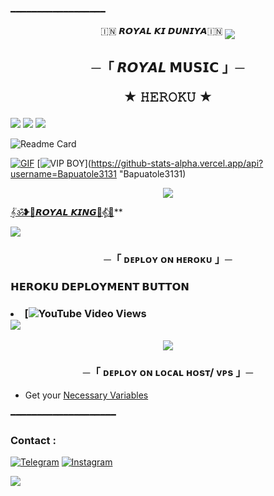 ━━━━━━━━━━━━━━━━━━
<p align="center">
🇮🇳 𝙍𝙊𝙔𝘼𝙇 𝙆𝙄 𝘿𝙐𝙉𝙄𝙔𝘼🇮🇳

<!--
**Bapuatole3131/Royalboy** is a ✨ _special_ ✨ repository because its `README.md` (this file) appears on your GitHub profile.

<p align="center">
    <b>ᴠɪsɪᴛᴏʀs</b><br>
 -->    <img align="middle" src="https://profile-counter.glitch.me/Bapuatole3131/count.svg" />
</p>



<h2 align="center">
    ─「 𝙍𝙊𝙔𝘼𝙇 𝗠𝗨𝗦𝗜𝗖 」─

★ 𝙷𝙴𝚁𝙾𝙺𝚄  ★
</h2>
<img src="https://readme-typing-svg.herokuapp.com?color=FF0000&width=420&lines=♦𝙍𝙊𝙔𝘼𝙇+𝙆𝙄𝙉𝙂+𝙆𝙄𝙉𝙂 𝙷𝙴𝚁𝙾𝙺𝚄♦;♨️+𝙽𝙾+𝙷𝙴𝚁𝙾𝙺𝚄+𝙱𝙰𝙽+𝙸𝚂𝚂𝚄𝙴+𝙰𝙻𝚂𝙾+𝚅𝙿𝚂+𝙳𝙴𝙿𝙻𝙾𝚈+📍+𝙿𝚁𝙴𝚂𝙴𝙽𝚃;🎭+𝙿𝙾𝚆𝙴𝚁𝙳+𝙱𝚈+𝙍𝙊𝙔𝘼𝙇 𝙆𝙄𝙉𝙂 👑+🎭">


<img src="https://user-images.githubusercontent.com/73097560/115834477-dbab4500-a447-11eb-908a-139a6edaec5c.gif"> 
<img src="https://user-images.githubusercontent.com/73097560/115834477-dbab4500-a447-11eb-908a-139a6edaec5c.gif">

![Readme Card](https://github-readme-stats.vercel.app/api/pin/?username=Bapuatole3131&repo=Royalboy&theme=flag-india)

[![GIF](https://github.com/Bapuatole3131/Royalboyblob/main/Bapuatole3131.gif)](https://github.com/Bapuatole3131)
   [![VIP BOY](https://github-stats-alpha.vercel.app/api?username=Bapuatole3131 "Bapuatole3131")](https://github-stats-alpha.vercel.app/api?username=Bapuatole3131 "Bapuatole3131)


<p align="center">
  <img src="https://graph.org/file/4c2690ce34477d4d99705.jpg">
</p>

 [𝄟ॐ❥👑𝙍𝙊𝙔𝘼𝙇 𝙆𝙄𝙉𝙂👑𝄟⃟🥀](https://t.me/royal_ki_duniya_ll)**



<img src="https://readme-typing-svg.herokuapp.com?color=FF0000&width=420&lines=⚠️𝙍𝙊𝙔𝘼𝙇+𝗧𝗛𝗜𝗦+𝗥𝗘𝗣𝗢+𝗙𝗜𝗥𝗦𝗧𝗟𝗬⚠️">


<h3 align="center">
    ─「 ᴅᴇᴩʟᴏʏ ᴏɴ ʜᴇʀᴏᴋᴜ 」─

<h3> 𝗛𝗘𝗥𝗢𝗞𝗨 𝗗𝗘𝗣𝗟𝗢𝗬𝗠𝗘𝗡𝗧 𝗕𝗨𝗧𝗧𝗢𝗡 </h3>
 <h3  𝐇𝐨𝐰 𝐓𝐨 𝐃𝐞𝐩𝐥𝐨𝐲 𝐓𝐮𝐭𝐨𝐫𝐢𝐚𝐥 𝐕𝐢𝐝𝐞𝐨 𝐎𝐧 𝐘𝐨𝐮𝐭𝐮𝐛𝐞 📺

- [![YouTube Video Views](https://www.instagram.com/cute_dpzz_girl_boy_/)

<img src="https://readme-typing-svg.herokuapp.com?color=FF0000&width=420&lines=⚠️𝐈𝐟+𝐀𝐧𝐲+𝐄𝐫𝐫𝐨𝐫+𝐓𝐡𝐞𝐧+𝐒𝐞𝐧𝐝+𝐄𝐫𝐫𝐨𝐫+𝐈𝐧+𝙍𝙊𝙔𝘼𝙇+𝐃𝐦+...">
<p align="center">
<a href="https://t.me/royal_ki_duniya_ll"><img src="https://img.shields.io/badge/-☆𝐃𝐌 𝐓𝐎 𝙍𝙊𝙔𝘼𝙇 𝙆𝙄𝙉𝙂%20☆-blue.svg?style=for-the-badge&logo=Telegram"></a>
</p>
<h3 align="center">
    ─「 ᴅᴇᴩʟᴏʏ ᴏɴ ʟᴏᴄᴀʟ ʜᴏsᴛ/ ᴠᴘs 」─
</h3>

- Get your [Necessary Variables]([https://github.com/Bapuatole3131/Royalboy](https://github.com/Bapuatole3131/Royalboy)/blob/master/sample.env)

━━━━━━━━━━━━━━━━━━━━
### Contact :
<a href="https://t.me/royal_ki_duniya_ll"><img title="Telegram" src="https://img.shields.io/badge/Telegram-%23000000.svg?&style=for-the-badge&logo=telegram&logoColor=61DAFB"></a>
<a href="https://instagram.com/cute_dpzz_girl_boy_"><img title="Instagram" src="https://img.shields.io/badge/instagram-%23E4405F.svg?&style=for-the-badge&logo=instagram&logoColor=white"></a>

<img src="https://user-images.githubusercontent.com/73097560/115834477-dbab4500-a447-11eb-908a-139a6edaec5c.gif">
